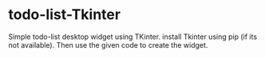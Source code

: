 # todo-list-Tkinter
Simple todo-list desktop widget using TKinter.
install Tkinter using pip (if its not available).
Then use the given code to create the widget.
